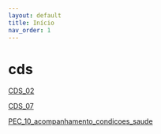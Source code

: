 ```yaml
---
layout: default
title: Início
nav_order: 1
---
```


# cds

[CDS_02](cds%201cf8e0cddb6180d18813f0a4f2734cce/CDS_02%201ce8e0cddb618022bcadf48719dd8b0f.md)

[CDS_07](cds%201cf8e0cddb6180d18813f0a4f2734cce/CDS_07%201cf8e0cddb6180f8950ef25820e24600.md)

[PEC_10_acompanhamento_condicoes_saude](cds%201cf8e0cddb6180d18813f0a4f2734cce/PEC_10_acompanhamento_condicoes_saude%201cf8e0cddb618072abc8ff59bb2c9096.csv)

[](cds%201cf8e0cddb6180d18813f0a4f2734cce/Sem%20ti%CC%81tulo%201d18e0cddb6180388632ffcdd38ad85a.md)